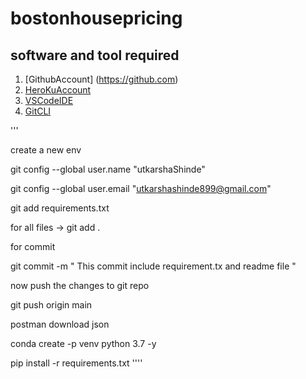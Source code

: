 # bostonhousepricing



## software and tool required 


1. [GithubAccount] (https://github.com)
2. [HeroKuAccount](https://heroku.com)
3. [VSCodeIDE](https://code.visualstudio.com/)
4. [GitCLI](https://git-scm.com/book/en/v2/Getting-Started-The-Command-Line)


'''

create a new env 

git config --global user.name "utkarshaShinde"

git config --global user.email "utkarshashinde899@gmail.com"

git add requirements.txt

for all files -> git add . 

for commit 

git commit -m " This commit include requirement.tx and readme file "

now push the changes to git repo

git push origin main

postman 
download 
json 


conda create -p venv python 3.7 -y 

pip install -r requirements.txt
''''
